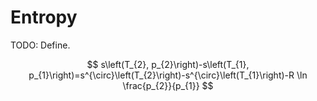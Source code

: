 # Entropy

TODO: Define.

$$
s\left(T_{2}, p_{2}\right)-s\left(T_{1}, p_{1}\right)=s^{\circ}\left(T_{2}\right)-s^{\circ}\left(T_{1}\right)-R \ln \frac{p_{2}}{p_{1}}
$$